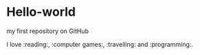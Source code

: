 Hello-world
===========

my first repository on GitHub

I love :reading:, :computer games:, :travelling: and :programming:.
